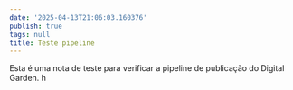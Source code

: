 ```yaml
---
date: '2025-04-13T21:06:03.160376'
publish: true
tags: null
title: Teste pipeline
---
```




Esta é uma nota de teste para verificar a pipeline de publicação do Digital Garden. h